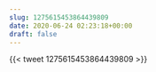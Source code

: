 ```yaml
---
slug: 1275615453864439809
date: 2020-06-24 02:23:18+00:00
draft: false
---
```


{{< tweet 1275615453864439809 >}}
